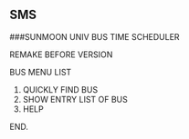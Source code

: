 ## SMS


###SUNMOON UNIV BUS TIME SCHEDULER

REMAKE BEFORE VERSION



BUS MENU LIST	
1. QUICKLY FIND BUS				
2. SHOW ENTRY LIST OF BUS				
3. HELP				


END.

